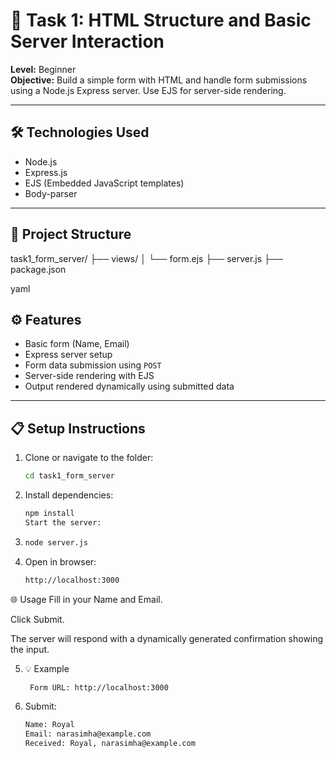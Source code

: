 # 🧾 Task 1: HTML Structure and Basic Server Interaction

**Level:** Beginner  
**Objective:** Build a simple form with HTML and handle form submissions using a Node.js Express server. Use EJS for server-side rendering.

---

## 🛠 Technologies Used
- Node.js
- Express.js
- EJS (Embedded JavaScript templates)
- Body-parser

---

## 📂 Project Structure

task1_form_server/ ├── views/ │ └── form.ejs ├── server.js ├── package.json

yaml
## ⚙️ Features

- Basic form (Name, Email)
- Express server setup
- Form data submission using `POST`
- Server-side rendering with EJS
- Output rendered dynamically using submitted data

---

## 📋 Setup Instructions

1. Clone or navigate to the folder:
   ```bash
   cd task1_form_server
2. Install dependencies:
   ```bash
   npm install
   Start the server:
3. 
   ```bash
   node server.js
4. Open in browser:
   ```bash
   http://localhost:3000
🌐 Usage
Fill in your Name and Email.

Click Submit.

The server will respond with a dynamically generated confirmation showing the input.

5. 💡 Example 
   ```bash
    Form URL: http://localhost:3000

6. Submit:
   ```bash
   Name: Royal
   Email: narasimha@example.com
   Received: Royal, narasimha@example.com

